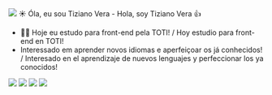 <img src="https://img.icons8.com/fluency/48/000000/cloud-development.png"/>
☀️ Óla, eu sou Tiziano Vera - Hola, soy Tiziano Vera 👍

- 🧑‍🎓 Hoje eu estudo para front-end pela TOTI! / Hoy estudio para front-end en TOTI!
- Interessado em aprender novos idiomas e aperfeiçoar os já conhecidos! / Interesado en el aprendizaje de nuevos lenguajes y perfeccionar los ya conocidos!

<img src="https://img.icons8.com/color/50/000000/html-5--v1.png"/> <img src="https://img.icons8.com/color/50/000000/css3.png"/> <img src="https://img.icons8.com/ios-filled/50/000000/javascript-logo.png"/> <img src="https://img.icons8.com/ultraviolet/50/000000/react--v2.png"/>
